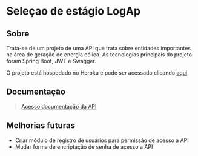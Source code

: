 # Seleçao de estágio LogAp

## Sobre

Trata-se de um projeto de uma API que trata sobre entidades importantes na área de geração de energia eólica. 
As tecnologias principais do projeto foram Spring Boot, JWT e Swagger.

O projeto está hospedado no Heroku e pode ser acessado clicando [aqui](https://api-logap.herokuapp.com/).

## Documentação

> [Acesso documentação da API](https://api-logap.herokuapp.com/)

## Melhorias futuras
* Criar módulo de registro de usuários para permissão de acesso a API
* Mudar forma de encriptação de senha de acesso a API
